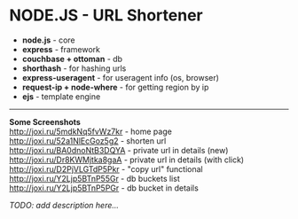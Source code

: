 # NODE.JS - URL Shortener


* **node.js** - core
* **express** - framework
* **couchbase + ottoman** - db
* **shorthash** - for hashing urls
* **express-useragent** - for useragent info (os, browser)
* **request-ip + node-where** - for getting region by ip
* **ejs** - template engine

---

**Some Screenshots**<br />
http://joxi.ru/5mdkNq5fvWz7kr - home page<br />
http://joxi.ru/52a1NlEcGoz5g2 - shorten url<br />
http://joxi.ru/BA0dnoNtB3DQYA - private url in details (new)<br />
http://joxi.ru/Dr8KWMjtka8gaA - private url in details (with click)<br />
http://joxi.ru/D2PjVLGTdP5Pkr - "copy url" functional<br />
http://joxi.ru/Y2Ljp5BTnP55Gr - db buckets list<br />
http://joxi.ru/Y2Ljp5BTnP5PGr - db bucket in details<br />


_TODO: add description here..._
